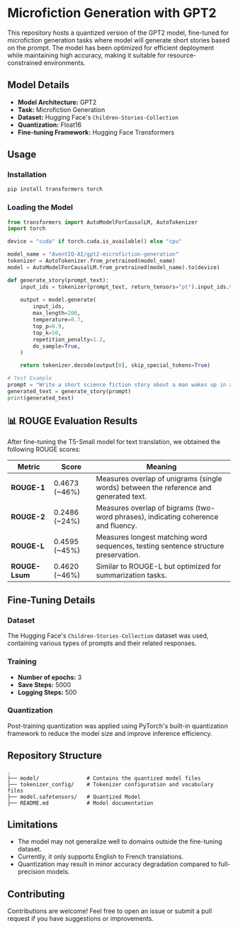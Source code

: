 # Microfiction Generation with GPT2

This repository hosts a quantized version of the GPT2 model, fine-tuned for microfiction generation tasks where model will generate short stories based on the prompt. The model has been optimized for efficient deployment while maintaining high accuracy, making it suitable for resource-constrained environments.

## Model Details
- **Model Architecture:** GPT2
- **Task:** Microfiction Generation  
- **Dataset:** Hugging Face's `Children-Stories-Collection`  
- **Quantization:** Float16
- **Fine-tuning Framework:** Hugging Face Transformers  

## Usage
### Installation
```sh
pip install transformers torch
```

### Loading the Model
```python
from transformers import AutoModelForCausalLM, AutoTokenizer
import torch

device = "cuda" if torch.cuda.is_available() else "cpu"

model_name = "AventIQ-AI/gpt2-microfiction-generation"
tokenizer = AutoTokenizer.from_pretrained(model_name)
model = AutoModelForCausalLM.from_pretrained(model_name).to(device)

def generate_story(prompt_text):
    input_ids = tokenizer(prompt_text, return_tensors="pt").input_ids.to("cuda")
    
    output = model.generate(
        input_ids,
        max_length=200,
        temperature=0.7,
        top_p=0.9,
        top_k=50,
        repetition_penalty=1.2,
        do_sample=True,
    )

    return tokenizer.decode(output[0], skip_special_tokens=True)

# Test Example
prompt = "Write a short science fiction story about a man wakes up in an abandoned house with no memory of how he got there."
generated_text = generate_story(prompt)
print(generated_text)
```

## 📊 ROUGE Evaluation Results
After fine-tuning the T5-Small model for text translation, we obtained the following ROUGE scores:

| **Metric**  | **Score** | **Meaning**  |
|------------|---------|--------------------------------------------------------------|
| **ROUGE-1**  | 0.4673 (~46%) | Measures overlap of unigrams (single words) between the reference and generated text. |
| **ROUGE-2**  | 0.2486 (~24%) | Measures overlap of bigrams (two-word phrases), indicating coherence and fluency. |
| **ROUGE-L**  | 0.4595 (~45%) | Measures longest matching word sequences, testing sentence structure preservation. |
| **ROUGE-Lsum**  | 0.4620 (~46%) | Similar to ROUGE-L but optimized for summarization tasks. |

## Fine-Tuning Details
### Dataset
The Hugging Face's `Children-Stories-Collection` dataset was used, containing various types of prompts and their related responses.

### Training
- **Number of epochs:** 3  
- **Save Steps:** 5000  
- **Logging Steps:** 500  

### Quantization
Post-training quantization was applied using PyTorch's built-in quantization framework to reduce the model size and improve inference efficiency.

## Repository Structure
```
.
├── model/               # Contains the quantized model files
├── tokenizer_config/    # Tokenizer configuration and vocabulary files
├── model.safetensors/   # Quantized Model
├── README.md            # Model documentation
```

## Limitations
- The model may not generalize well to domains outside the fine-tuning dataset.
- Currently, it only supports English to French translations.
- Quantization may result in minor accuracy degradation compared to full-precision models.

## Contributing
Contributions are welcome! Feel free to open an issue or submit a pull request if you have suggestions or improvements.
